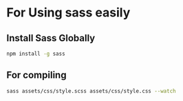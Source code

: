 # For Using sass easily 

## Install Sass Globally

```bash
npm install -g sass
```

## For compiling

```bash
sass assets/css/style.scss assets/css/style.css --watch
```
